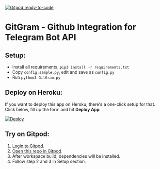 [![Gitpod ready-to-code](https://img.shields.io/badge/Gitpod-ready--to--code-blue?logo=gitpod)](https://gitpod.io/#https://github.com/wilnami/GitGramWhia)

# GitGram - Github Integration for Telegram Bot API

## Setup:
- Install all requirements, `pip3 install -r requirements.txt`
- Copy `config.sample.py`, edit and save as `config.py`
- Run `python3 GitGram.py`

## Deploy on Heroku:
If you want to deploy this app on Heroku, there's a one-click setup for that. Click below, fill up the form and hit **Deploy App**.

[![Deploy](https://www.herokucdn.com/deploy/button.svg)](https://heroku.com/deploy?template=https://github.com/wilnami/GitGramWhia)

## Try on Gitpod:
1. [Login to Gitpod](https://gitpod.io/login).
2. [Open this repo in Gitpod](https://gitpod.io/#github.com/wilnami/GitGramWhia).
3. After workspace build, dependencies will be installed.
4. Follow step 2 and 3 in Setup section.